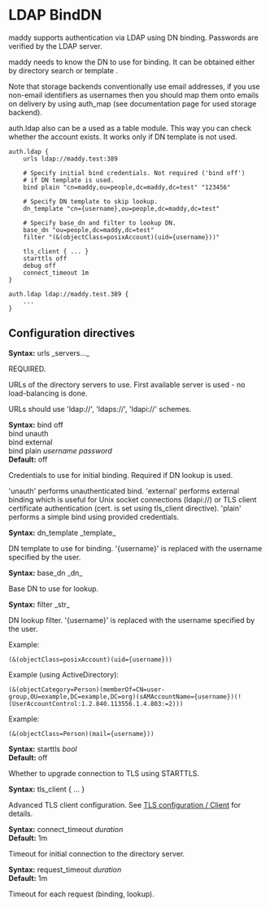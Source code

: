 # LDAP BindDN

maddy supports authentication via LDAP using DN binding. Passwords are verified
by the LDAP server.

maddy needs to know the DN to use for binding. It can be obtained either by
directory search or template .

Note that storage backends conventionally use email addresses, if you use
non-email identifiers as usernames then you should map them onto
emails on delivery by using auth\_map (see documentation page for used storage backend).

auth.ldap also can be a used as a table module. This way you can check
whether the account exists. It works only if DN template is not used.

```
auth.ldap {
    urls ldap://maddy.test:389

    # Specify initial bind credentials. Not required ('bind off')
    # if DN template is used.
    bind plain "cn=maddy,ou=people,dc=maddy,dc=test" "123456"

    # Specify DN template to skip lookup.
    dn_template "cn={username},ou=people,dc=maddy,dc=test"

    # Specify base_dn and filter to lookup DN.
    base_dn "ou=people,dc=maddy,dc=test"
    filter "(&(objectClass=posixAccount)(uid={username}))"

    tls_client { ... }
    starttls off
    debug off
    connect_timeout 1m
}
```
```
auth.ldap ldap://maddy.test.389 {
    ...
}
```

## Configuration directives

**Syntax:** urls _servers...\_

REQUIRED.

URLs of the directory servers to use. First available server
is used - no load-balancing is done.

URLs should use 'ldap://', 'ldaps://', 'ldapi://' schemes.

**Syntax:** bind off <br>
bind unauth <br>
bind external <br>
bind plain _username_ _password_ <br>
**Default:** off

Credentials to use for initial binding. Required if DN lookup is used.

'unauth' performs unauthenticated bind. 'external' performs external binding
which is useful for Unix socket connections (ldapi://) or TLS client certificate
authentication (cert. is set using tls\_client directive). 'plain' performs a
simple bind using provided credentials.

**Syntax:** dn\_template _template\_

DN template to use for binding. '{username}' is replaced with the
username specified by the user.

**Syntax:** base\_dn _dn\_

Base DN to use for lookup.

**Syntax:** filter _str\_

DN lookup filter. '{username}' is replaced with the username specified
by the user.

Example:
```
(&(objectClass=posixAccount)(uid={username}))
```

Example (using ActiveDirectory):
```
(&(objectCategory=Person)(memberOf=CN=user-group,OU=example,DC=example,DC=org)(sAMAccountName={username})(!(UserAccountControl:1.2.840.113556.1.4.803:=2)))
```

Example:
```
(&(objectClass=Person)(mail={username}))
```

**Syntax:** starttls _bool_ <br>
**Default:** off

Whether to upgrade connection to TLS using STARTTLS.

**Syntax:** tls\_client { ... }

Advanced TLS client configuration. See [TLS configuration / Client](/reference/tls/#client) for details.

**Syntax:** connect\_timeout _duration_ <br>
**Default:** 1m

Timeout for initial connection to the directory server.

**Syntax:** request\_timeout _duration_ <br>
**Default:** 1m

Timeout for each request (binding, lookup).
